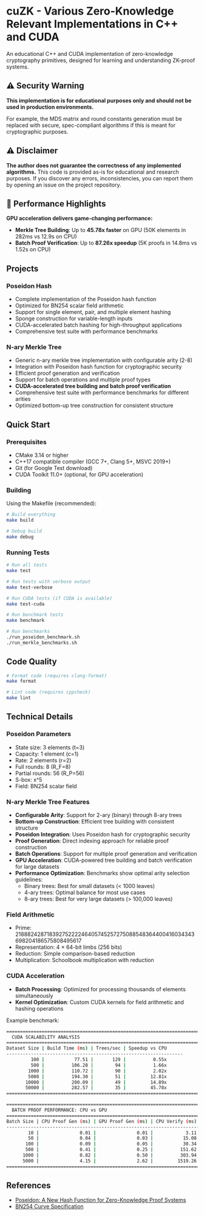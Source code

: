 # cuZK - Various Zero-Knowledge Relevant Implementations in C++ and CUDA

An educational C++ and CUDA implementation of zero-knowledge cryptography primitives, designed for learning and understanding ZK-proof systems.

## ⚠️ Security Warning

**This implementation is for educational purposes only and should not be used in production environments.**

For example, the MDS matrix and round constants generation must be replaced with secure, spec-compliant algorithms if this is meant for cryptographic purposes.

## ⚠️ Disclaimer

**The author does not guarantee the correctness of any implemented algorithms.** This code is provided as-is for educational and research purposes. If you discover any errors, inconsistencies, you can report them by opening an issue on the project repository.

## 🚀 Performance Highlights

**GPU acceleration delivers game-changing performance:**
- **Merkle Tree Building**: Up to **45.78x faster** on GPU (50K elements in 282ms vs 12.9s on CPU)
- **Batch Proof Verification**: Up to **87.26x speedup** (5K proofs in 14.8ms vs 1.52s on CPU)

## Projects

### Poseidon Hash
- Complete implementation of the Poseidon hash function
- Optimized for BN254 scalar field arithmetic
- Support for single element, pair, and multiple element hashing
- Sponge construction for variable-length inputs
- CUDA-accelerated batch hashing for high-throughput applications
- Comprehensive test suite with performance benchmarks

### N-ary Merkle Tree
- Generic n-ary merkle tree implementation with configurable arity (2-8)
- Integration with Poseidon hash function for cryptographic security
- Efficient proof generation and verification
- Support for batch operations and multiple proof types
- **CUDA-accelerated tree building and batch proof verification**
- Comprehensive test suite with performance benchmarks for different arities
- Optimized bottom-up tree construction for consistent structure

## Quick Start

### Prerequisites
- CMake 3.14 or higher
- C++17 compatible compiler (GCC 7+, Clang 5+, MSVC 2019+)
- Git (for Google Test download)
- CUDA Toolkit 11.0+ (optional, for GPU acceleration)

### Building

Using the Makefile (recommended):
```bash
# Build everything
make build

# Debug build
make debug
```

### Running Tests

```bash
# Run all tests
make test

# Run tests with verbose output
make test-verbose

# Run CUDA tests (if CUDA is available)
make test-cuda

# Run benchmark tests
make benchmark

# Run benchmarks
./run_poseidon_benchmark.sh
./run_merkle_benchmarks.sh
```


## Code Quality

```bash
# Format code (requires clang-format)
make format

# Lint code (requires cppcheck)
make lint
```

## Technical Details

### Poseidon Parameters
- State size: 3 elements (t=3)
- Capacity: 1 element (c=1)
- Rate: 2 elements (r=2)
- Full rounds: 8 (R_F=8)
- Partial rounds: 56 (R_P=56)
- S-box: x^5
- Field: BN254 scalar field

### N-ary Merkle Tree Features
- **Configurable Arity**: Support for 2-ary (binary) through 8-ary trees
- **Bottom-up Construction**: Efficient tree building with consistent structure
- **Poseidon Integration**: Uses Poseidon hash for cryptographic security
- **Proof Generation**: Direct indexing approach for reliable proof construction
- **Batch Operations**: Support for multiple proof generation and verification
- **GPU Acceleration**: CUDA-powered tree building and batch verification for large datasets
- **Performance Optimization**: Benchmarks show optimal arity selection guidelines:
  - Binary trees: Best for small datasets (< 1000 leaves)
  - 4-ary trees: Optimal balance for most use cases
  - 8-ary trees: Best for very large datasets (> 100,000 leaves)

### Field Arithmetic
- Prime: 21888242871839275222246405745257275088548364400416034343698204186575808495617
- Representation: 4 × 64-bit limbs (256 bits)
- Reduction: Simple comparison-based reduction
- Multiplication: Schoolbook multiplication with reduction

### CUDA Acceleration
- **Batch Processing**: Optimized for processing thousands of elements simultaneously
- **Kernel Optimization**: Custom CUDA kernels for field arithmetic and hashing operations

Example benchmark:
```bash
====================================================================================================
  CUDA SCALABILITY ANALYSIS
====================================================================================================
Dataset Size | Build Time (ms) | Trees/sec | Speedup vs CPU
-----------------------------------------------------------------
         100 |           77.51 |       129 |          0.55x
         500 |          106.28 |        94 |          1.66x
        1000 |          110.72 |        90 |          2.02x
        5000 |          194.30 |        51 |         12.81x
       10000 |          200.09 |        49 |         14.89x
       50000 |          282.57 |        35 |         45.78x
====================================================================================================

====================================================================================================
  BATCH PROOF PERFORMANCE: CPU vs GPU
====================================================================================================
Batch Size | CPU Proof Gen (ms) | GPU Proof Gen (ms) | CPU Verify (ms) | GPU Verify (ms) | Speedup
----------------------------------------------------------------------------------------------------
        10 |               0.01 |               0.01 |            3.11 |            3.00 |    1.04x
        50 |               0.04 |               0.03 |           15.08 |            8.06 |    1.87x
       100 |               0.09 |               0.05 |           30.34 |            8.17 |    3.70x
       500 |               0.41 |               0.25 |          151.62 |           11.60 |   12.82x
      1000 |               0.82 |               0.50 |          303.94 |           12.05 |   24.29x
      5000 |               4.15 |               2.62 |         1519.26 |           14.84 |   87.26x
====================================================================================================
```


## References
- [Poseidon: A New Hash Function for Zero-Knowledge Proof Systems](https://eprint.iacr.org/2019/458.pdf)
- [BN254 Curve Specification](https://hackmd.io/@jpw/bn254)
